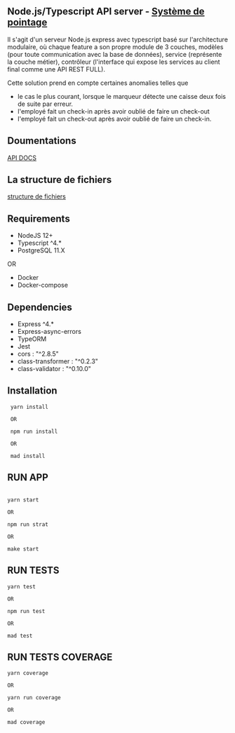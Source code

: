 ## Node.js/Typescript  API server - [Système de pointage](./docs/Test_descriptions.md)

Il s'agit d'un serveur Node.js express avec typescript basé sur l'architecture modulaire, où chaque feature a son propre module de 3 couches, modèles (pour toute communication avec la base de données), service (représente la couche métier), contrôleur (l'interface qui expose les services au client final comme une API REST FULL).

Cette solution prend en compte certaines anomalies telles que 
- le cas le plus courant, lorsque le marqueur détecte une caisse deux fois de suite par erreur.
- l'employé fait un check-in après avoir oublié de faire un check-out 
- l'employé fait un check-out après avoir oublié de faire un check-in. 

## Doumentations

[API DOCS](https://abc-pointage.herokuapp.com/api/v1/api-docs/#/)


## La structure de fichiers

[structure de fichiers](./docs/files.structur.txt)

## Requirements

- NodeJS 12+
- Typescript ^4.\*
- PostgreSQL 11.X

OR 

- Docker 
- Docker-compose

## Dependencies

- Express ^4.\*
- Express-async-errors
- TypeORM
- Jest
- cors : "^2.8.5"
- class-transformer : "^0.2.3"
- class-validator : "^0.10.0"

## Installation

```
 yarn install

 OR

 npm run install

 OR

 mad install
```

## RUN APP

```

yarn start

OR 

npm run strat

OR 

make start
```

## RUN TESTS

```
yarn test

OR

npm run test

OR

mad test
```

## RUN TESTS COVERAGE

```
yarn coverage

OR

yarn run coverage

OR

mad coverage
```
